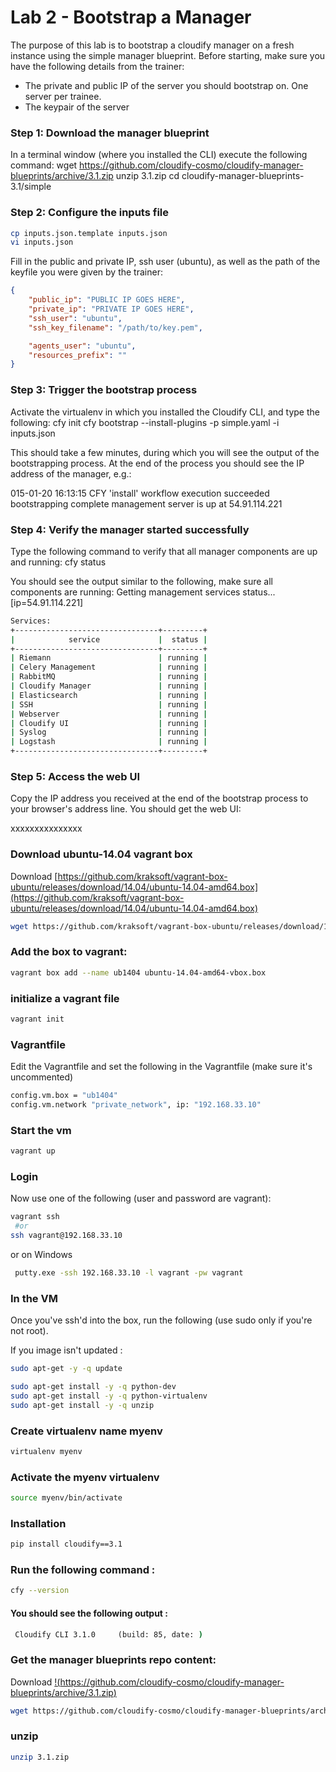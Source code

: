 # Lab 2 - Bootstrap a Manager

The purpose of this lab is to bootstrap a cloudify manager on a fresh instance using the simple manager blueprint. 
Before starting, make sure you have the following details from the trainer: 
*	The private and public IP of the server you should bootstrap on. One server per trainee. 
*	The keypair of the server 

### Step 1: Download the manager blueprint
In a terminal window (where you installed the CLI) execute the following command: 
wget https://github.com/cloudify-cosmo/cloudify-manager-blueprints/archive/3.1.zip
unzip 3.1.zip
cd cloudify-manager-blueprints-3.1/simple
### Step 2: Configure the inputs file
```bash
cp inputs.json.template inputs.json
vi inputs.json
```

Fill in the public and private IP, ssh user (ubuntu), as well as the path of the keyfile you were given by the trainer:
```json
{
    "public_ip": "PUBLIC IP GOES HERE",
    "private_ip": "PRIVATE IP GOES HERE",
    "ssh_user": "ubuntu",
    "ssh_key_filename": "/path/to/key.pem",

    "agents_user": "ubuntu",
    "resources_prefix": ""
}
```

### Step 3: Trigger the bootstrap process
Activate the virtualenv in which you installed the Cloudify CLI, and type the following: 
cfy init
cfy bootstrap --install-plugins -p simple.yaml -i inputs.json

This should take a few minutes, during which you will see the output of the bootstrapping process. At the end of the process you should see the IP address of the manager, e.g.: 

015-01-20 16:13:15 CFY <manager> 'install' workflow execution succeeded
bootstrapping complete
management server is up at 54.91.114.221

### Step 4: Verify the manager started successfully 
Type the following command to verify that all manager components are up and running: 
cfy status

You should see the output similar to the following, make sure all components are running:
Getting management services status... [ip=54.91.114.221]

```bash
Services:
+--------------------------------+---------+
|            service             |  status |
+--------------------------------+---------+
| Riemann                        | running |
| Celery Management              | running |
| RabbitMQ                       | running |
| Cloudify Manager               | running |
| Elasticsearch                  | running |
| SSH                            | running |
| Webserver                      | running |
| Cloudify UI                    | running |
| Syslog                         | running |
| Logstash                       | running |
+--------------------------------+---------+
```

### Step 5: Access the web UI
Copy the IP address you received at the end of the bootstrap process to your browser's address line. You should get the web UI: 

  






xxxxxxxxxxxxxxx

### Download ubuntu-14.04 vagrant box
Download [https://github.com/kraksoft/vagrant-box-ubuntu/releases/download/14.04/ubuntu-14.04-amd64.box](https://github.com/kraksoft/vagrant-box-ubuntu/releases/download/14.04/ubuntu-14.04-amd64.box)

```bash
wget https://github.com/kraksoft/vagrant-box-ubuntu/releases/download/14.04/ubuntu-14.04-amd64.box
```

### Add the box to vagrant:

```bash
vagrant box add --name ub1404 ubuntu-14.04-amd64-vbox.box
```

### initialize a vagrant file  
```bash
vagrant init 
```

### Vagrantfile
Edit the Vagrantfile and set the following in the Vagrantfile (make sure it's uncommented)
```bash
config.vm.box = "ub1404"
config.vm.network "private_network", ip: "192.168.33.10"
```

### Start the vm
```bash
vagrant up
```

### Login
Now use one of the following (user and password are vagrant):
```bash
vagrant ssh 
 #or
ssh vagrant@192.168.33.10
```
 or on Windows
```bat
 putty.exe -ssh 192.168.33.10 -l vagrant -pw vagrant
```

### In the VM
Once you've ssh'd into the box, run the following (use sudo only if you're not root).

If you image isn't updated : 
```bash
sudo apt-get -y -q update 
```

```bash
sudo apt-get install -y -q python-dev
sudo apt-get install -y -q python-virtualenv
sudo apt-get install -y -q unzip 
```

### Create virtualenv name myenv
```bash
virtualenv myenv
```

### Activate the myenv virtualenv
```bash
source myenv/bin/activate
```

### Installation
```bash
pip install cloudify==3.1
```

### Run the following command : 
```bash
cfy --version
```

#### You should see the following output :
```bat
 Cloudify CLI 3.1.0     (build: 85, date: )
```

### Get the manager blueprints repo content:

Download [!(https://github.com/cloudify-cosmo/cloudify-manager-blueprints/archive/3.1.zip)](https://github.com/cloudify-cosmo/cloudify-manager-blueprints/archive/3.1.zip)
```bash
wget https://github.com/cloudify-cosmo/cloudify-manager-blueprints/archive/3.1.zip
```

### unzip 
```bash
unzip 3.1.zip
```


